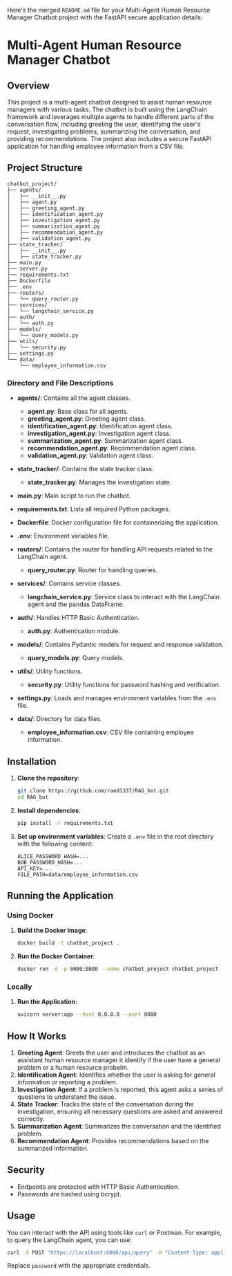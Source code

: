 Here's the merged `README.md` file for your Multi-Agent Human Resource Manager Chatbot project with the FastAPI secure application details:

# Multi-Agent Human Resource Manager Chatbot

## Overview

This project is a multi-agent chatbot designed to assist human resource managers with various tasks. The chatbot is built using the LangChain framework and leverages multiple agents to handle different parts of the conversation flow, including greeting the user, identifying the user's request, investigating problems, summarizing the conversation, and providing recommendations. The project also includes a secure FastAPI application for handling employee information from a CSV file.

## Project Structure

```
chatbot_project/
├── agents/
│   ├── __init__.py
│   ├── agent.py
│   ├── greeting_agent.py
│   ├── identification_agent.py
│   ├── investigation_agent.py
│   ├── summarization_agent.py
│   ├── recommendation_agent.py
│   ├── validation_agent.py
├── state_tracker/
│   ├── __init__.py
│   ├── state_tracker.py
├── main.py
├── server.py
├── requirements.txt
├── Dockerfile
├── .env
├── routers/
│   └── query_router.py
├── services/
│   └── langchain_service.py
├── auth/
│   └── auth.py
├── models/
│   └── query_models.py
├── utils/
│   └── security.py
├── settings.py
└── data/
    └── employee_information.csv
```

### Directory and File Descriptions

- **agents/**: Contains all the agent classes.
  - **agent.py**: Base class for all agents.
  - **greeting_agent.py**: Greeting agent class.
  - **identification_agent.py**: Identification agent class.
  - **investigation_agent.py**: Investigation agent class.
  - **summarization_agent.py**: Summarization agent class.
  - **recommendation_agent.py**: Recommendation agent class.
  - **validation_agent.py**: Validation agent class.

- **state_tracker/**: Contains the state tracker class.
  - **state_tracker.py**: Manages the investigation state.

- **main.py**: Main script to run the chatbot.
- **requirements.txt**: Lists all required Python packages.

- **Dockerfile**: Docker configuration file for containerizing the application.
- **.env**: Environment variables file.
- **routers/**: Contains the router for handling API requests related to the LangChain agent.
  - **query_router.py**: Router for handling queries.
- **services/**: Contains service classes.
  - **langchain_service.py**: Service class to interact with the LangChain agent and the pandas DataFrame.
- **auth/**: Handles HTTP Basic Authentication.
  - **auth.py**: Authentication module.
- **models/**: Contains Pydantic models for request and response validation.
  - **query_models.py**: Query models.
- **utils/**: Utility functions.
  - **security.py**: Utility functions for password hashing and verification.
- **settings.py**: Loads and manages environment variables from the `.env` file.
- **data/**: Directory for data files.
  - **employee_information.csv**: CSV file containing employee information.

## Installation

1. **Clone the repository**:
   ```bash
   git clone https://github.com/raed1337/RAG_bot.git
   cd RAG_bot
   ```

2. **Install dependencies**:
   ```bash
   pip install -r requirements.txt
   ```

3. **Set up environment variables**:
   Create a `.env` file in the root directory with the following content:
   ```env
   ALICE_PASSWORD_HASH=...
   BOB_PASSWORD_HASH=...
   API_KEY=...
   FILE_PATH=data/employee_information.csv
   ```

## Running the Application

### Using Docker

1. **Build the Docker Image**:
   ```bash
   docker build -t chatbot_project .
   ```

2. **Run the Docker Container**:
   ```bash
   docker run -d -p 8000:8000 --name chatbot_project chatbot_project
   ```

### Locally

1. **Run the Application**:
   ```bash
   uvicorn server:app --host 0.0.0.0 --port 8000
   ```

## How It Works

1. **Greeting Agent**: Greets the user and introduces the chatbot as an assistant human resource manager it identify if the user have a general problem or a human resource probelm.
2. **Identification Agent**: Identifies whether the user is asking for general information or reporting a problem.
3. **Investigation Agent**: If a problem is reported, this agent asks a series of questions to understand the issue.
4. **State Tracker**: Tracks the state of the conversation during the investigation, ensuring all necessary questions are asked and answered correctly.
5. **Summarization Agent**: Summarizes the conversation and the identified problem.
6. **Recommendation Agent**: Provides recommendations based on the summarized information.

## Security
- Endpoints are protected with HTTP Basic Authentication.
- Passwords are hashed using bcrypt.

## Usage

You can interact with the API using tools like `curl` or Postman. For example, to query the LangChain agent, you can use:

```bash
curl -X POST "https://localhost:8000/api/query" -H "Content-Type: application/json" -u alice:password -d '{"text": "how many days off do I still have, I am bob?"}'
```

Replace `password` with the appropriate credentials.
